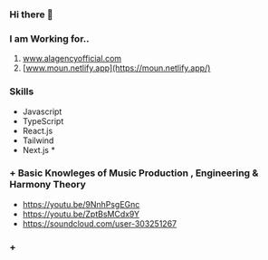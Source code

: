 ### Hi there 👋

<!--
**JinhyukKo/JinhyukKo** is a ✨ _special_ ✨ repository because its `README.md` (this file) appears on your GitHub profile.

Here are some ideas to get you started:

- 🔭 I’m currently working on ...
- 🌱 I’m currently learning ...
- 👯 I’m looking to collaborate on ...
- 🤔 I’m looking for help with ...
- 💬 Ask me about ...
- 📫 How to reach me: ...
- 😄 Pronouns: ...
- ⚡ Fun fact: ...
-->

### I am Working for.. 
 1. www.alagencyofficial.com
 2. [www.moun.netlify.app](https://moun.netlify.app/)


### Skills
- Javascript
- TypeScript
- React.js
- Tailwind
- Next.js *

### + Basic Knowleges of Music Production , Engineering & Harmony Theory
- https://youtu.be/9NnhPsgEGnc
- https://youtu.be/ZptBsMCdx9Y
- https://soundcloud.com/user-303251267
### + 
